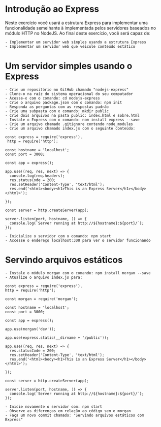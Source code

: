 # Introdução ao Express

Neste exercício você usará a estrutura Express para implementar uma funcionalidade semelhante à implementada pelos servidores baseados no módulo HTTP no NodeJS. Ao final deste exercício, você será capaz de:

	- Implementar um servidor web simples usando a estrutura Express
	- Implementar um servidor web que veicule conteúdo estático

# Um servidor simples usando o Express

	- Crie um repositório no GitHub chamado "nodejs-express"
	- Clone-o na raíz do sistema operacional do seu computador
	- Acesse-o com o comando: cd nodejs-express
	- Crie o arquivo package.json com o comando: npm init
	- Responda as perguntas com as respostas padrão
	- Crie uma subpasta com o comando: mkdir public
	- Crie dois arquivos na pasta public: index.html e sobre.html
	- Instale o Express com o comando: nom install express --save
	- Crie um arquivo chamado .gitignore contendo node_modules
	- Crie um arquivo chamado index.js com o seguinte conteúdo:

	const express = require('express'),
     http = require('http');

	const hostname = 'localhost';
	const port = 3000;

	const app = express();

	app.use((req, res, next) => {
	  console.log(req.headers);
	  res.statusCode = 200;
	  res.setHeader('Content-Type', 'text/html');
	  res.end('<html><body><h1>This is an Express Server</h1></body></html>');

	});

	const server = http.createServer(app);

	server.listen(port, hostname, () => {
	  console.log(`Server running at http://${hostname}:${port}/`);
	});

	- Inicialize o servidor com o comando: npm start
	- Accesse o endereço localhost:300 para ver o servidor funcionando

# Servindo arquivos estáticos
	- Instale o módulo morgan com o comando: npm install morgan --save
	- Atualize o arquivo index.js para:

	const express = require('express'),
    http = require('http');

    const morgan = require('morgan');

	const hostname = 'localhost';
	const port = 3000;

	const app = express();

	app.use(morgan('dev'));

	app.use(express.static(__dirname + '/public'));

	app.use((req, res, next) => {
	  res.statusCode = 200;
	  res.setHeader('Content-Type', 'text/html');
	  res.end('<html><body><h1>This is an Express Server</h1></body></html>');

	});

	const server = http.createServer(app);

	server.listen(port, hostname, () => {
	  console.log(`Server running at http://${hostname}:${port}/`);
	});

	- Inicie novamente o servidor com: npm start
	- Observe as diferenças em relação ao código sem o morgan
	- Faça um novo commit chamado: "Servindo arquivos estáticos com Express"


